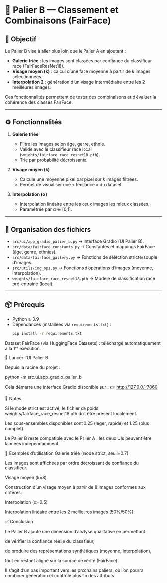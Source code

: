 # 🧪 Palier B — Classement et Combinaisons (FairFace)

## 🎯 Objectif
Le Palier B vise à aller plus loin que le Palier A en ajoutant :
- **Galerie triée** : les images sont classées par confiance du classifieur race (FairFaceResNet18).  
- **Visage moyen (k)** : calcul d’une face moyenne à partir de *k* images sélectionnées.  
- **Interpolation 2** : génération d’un visage intermédiaire entre les 2 meilleures images.  

Ces fonctionnalités permettent de tester des combinaisons et d’évaluer la cohérence des classes FairFace.

---

## ⚙️ Fonctionnalités
1. **Galerie triée**  
   - Filtre les images selon âge, genre, ethnie.  
   - Valide avec le classifieur race local (`weights/fairface_race_resnet18.pth`).  
   - Trie par probabilité décroissante.  

2. **Visage moyen (k)**  
   - Calcule une moyenne pixel par pixel sur *k* images filtrées.  
   - Permet de visualiser une « tendance » du dataset.  

3. **Interpolation (α)**  
   - Interpolation linéaire entre les deux images les mieux classées.  
   - Paramétrée par α ∈ [0,1].  

---

## 📂 Organisation des fichiers
- `src/ui/app_gradio_palier_b.py` → Interface Gradio (UI Palier B).  
- `src/data/fairface_constants.py` → Constantes et mappings FairFace (âge, genre, ethnies).  
- `src/data/fairface_gallery.py` → Fonctions de sélection stricte/souple d’images.  
- `src/utils/img_ops.py` → Fonctions d’opérations d’images (moyenne, interpolation).  
- `weights/fairface_race_resnet18.pth` → Modèle de classification race pré-entraîné (local).  

---

## 📦 Prérequis
- Python ≥ 3.9  
- Dépendances (installées via `requirements.txt`) :  
  ```bash
  pip install -r requirements.txt


Dataset FairFace (via HuggingFace Datasets) :
téléchargé automatiquement à la 1ʳᵉ exécution.

🚀 Lancer l’UI Palier B

Depuis la racine du projet :

python -m src.ui.app_gradio_palier_b


Cela démarre une interface Gradio disponible sur :
👉 http://127.0.0.1:7860

📝 Notes

Si le mode strict est activé, le fichier de poids weights/fairface_race_resnet18.pth doit être présent localement.

Les sous-ensembles disponibles sont 0.25 (léger, rapide) et 1.25 (plus complet).

Le Palier B reste compatible avec le Palier A : les deux UIs peuvent être lancées indépendamment.

📸 Exemples d’utilisation
Galerie triée (mode strict, seuil=0.7)

Les images sont affichées par ordre décroissant de confiance du classifieur.


Visage moyen (k=8)

Construction d’un visage moyen à partir de 8 images conformes aux critères.


Interpolation (α=0.5)

Interpolation linéaire entre les 2 meilleures images (50%/50%).


✅ Conclusion

Le Palier B ajoute une dimension d’analyse qualitative en permettant :

de vérifier la confiance réelle du classifieur,

de produire des représentations synthétiques (moyenne, interpolation),

tout en restant aligné sur la source de vérité (FairFace).

Il s’agit d’un pas important vers les prochains paliers, où l’on pourra combiner génération et contrôle plus fin des attributs.